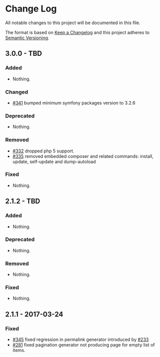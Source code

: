 # Change Log

All notable changes to this project will be documented in this file.

The format is based on [Keep a Changelog](http://keepachangelog.com/)
and this project adheres to [Semantic Versioning](http://semver.org/).

## 3.0.0 - TBD

### Added

- Nothing.

### Changed

- [#341](https://github.com/sculpin/sculpin/pull/341) bumped minimum symfony
  packages version to 3.2.6

### Deprecated

- Nothing.

### Removed

- [#332](https://github.com/sculpin/sculpin/pull/332) dropped php 5 support.
- [#335](https://github.com/sculpin/sculpin/pull/335) removed embedded composer
  and related commands: install, update, self-update and dump-autoload

### Fixed

- Nothing.

## 2.1.2 - TBD

### Added

- Nothing.

### Deprecated

- Nothing.

### Removed

- Nothing.

### Fixed

- Nothing.

## 2.1.1 - 2017-03-24

### Fixed

- [#345](https://github.com/sculpin/sculpin/pull/345) fixed regression in permalink
 generator introduced by [#233](https://github.com/sculpin/sculpin/pull/233)
- [#281](https://github.com/sculpin/sculpin/pull/281) fixed pagination generator
  not producing page for empty list of items.

